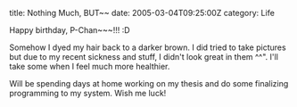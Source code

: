 title: Nothing Much, BUT~~
date: 2005-03-04T09:25:00Z
category: Life

Happy birthday, P-Chan~~~!!! :D

Somehow I dyed my hair back to a darker brown. I did tried to take pictures but due to my recent sickness and stuff, I didn't look great in them ^^". I'll take some when I feel much more healthier.

Will be spending days at home working on my thesis and do some finalizing programming to my system. Wish me luck!
